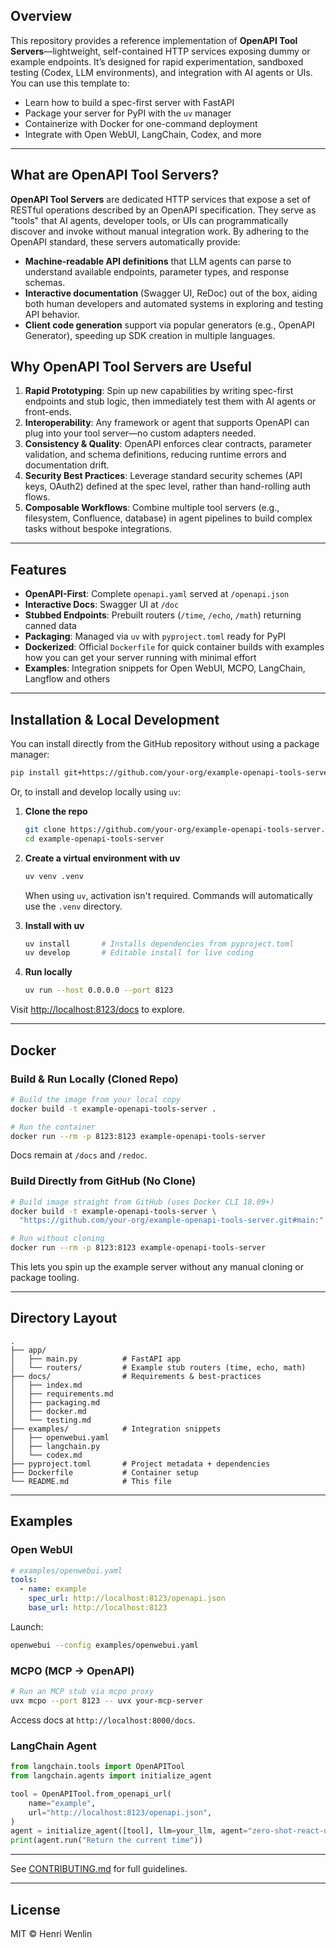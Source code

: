 ## Overview

This repository provides a reference implementation of **OpenAPI Tool Servers**—lightweight, self-contained HTTP services exposing dummy or example endpoints. It’s designed for rapid experimentation, sandboxed testing (Codex, LLM environments), and integration with AI agents or UIs. You can use this template to:

- Learn how to build a spec-first server with FastAPI
- Package your server for PyPI with the `uv` manager
- Containerize with Docker for one-command deployment
- Integrate with Open WebUI, LangChain, Codex, and more

---

## What are OpenAPI Tool Servers?

**OpenAPI Tool Servers** are dedicated HTTP services that expose a set of RESTful operations described by an OpenAPI specification. They serve as "tools" that AI agents, developer tools, or UIs can programmatically discover and invoke without manual integration work. By adhering to the OpenAPI standard, these servers automatically provide:

- **Machine-readable API definitions** that LLM agents can parse to understand available endpoints, parameter types, and response schemas.
- **Interactive documentation** (Swagger UI, ReDoc) out of the box, aiding both human developers and automated systems in exploring and testing API behavior.
- **Client code generation** support via popular generators (e.g., OpenAPI Generator), speeding up SDK creation in multiple languages.

## Why OpenAPI Tool Servers are Useful

1. **Rapid Prototyping**: Spin up new capabilities by writing spec-first endpoints and stub logic, then immediately test them with AI agents or front-ends.
2. **Interoperability**: Any framework or agent that supports OpenAPI can plug into your tool server—no custom adapters needed.
3. **Consistency & Quality**: OpenAPI enforces clear contracts, parameter validation, and schema definitions, reducing runtime errors and documentation drift.
4. **Security Best Practices**: Leverage standard security schemes (API keys, OAuth2) defined at the spec level, rather than hand-rolling auth flows.
5. **Composable Workflows**: Combine multiple tool servers (e.g., filesystem, Confluence, database) in agent pipelines to build complex tasks without bespoke integrations.

---

## Features

- **OpenAPI-First**: Complete `openapi.yaml` served at `/openapi.json`
- **Interactive Docs**: Swagger UI at `/doc`
- **Stubbed Endpoints**: Prebuilt routers (`/time`, `/echo`, `/math`) returning canned data
- **Packaging**: Managed via `uv` with `pyproject.toml` ready for PyPI
- **Dockerized**: Official `Dockerfile` for quick container builds with examples how you can get your server running with minimal effort
- **Examples**: Integration snippets for Open WebUI, MCPO, LangChain, Langflow and others

---

## Installation & Local Development

You can install directly from the GitHub repository without using a package manager:

```bash
pip install git+https://github.com/your-org/example-openapi-tools-server.git
```

Or, to install and develop locally using `uv`:

1. **Clone the repo**

   ```bash
   git clone https://github.com/your-org/example-openapi-tools-server.git
   cd example-openapi-tools-server
   ```

2. **Create a virtual environment with uv**

   ```bash
   uv venv .venv
   ```

   When using `uv`, activation isn't required. Commands will automatically use
   the `.venv` directory.

3. **Install with uv**

   ```bash
   uv install       # Installs dependencies from pyproject.toml
   uv develop       # Editable install for live coding
   ```

4. **Run locally**

   ```bash
   uv run --host 0.0.0.0 --port 8123
   ```

Visit [http://localhost:8123/docs](http://localhost:8123/docs) to explore.

---

## Docker

### Build & Run Locally (Cloned Repo)

```bash
# Build the image from your local copy
docker build -t example-openapi-tools-server .

# Run the container
docker run --rm -p 8123:8123 example-openapi-tools-server
```

Docs remain at `/docs` and `/redoc`.

### Build Directly from GitHub (No Clone)

```bash
# Build image straight from GitHub (uses Docker CLI 18.09+)
docker build -t example-openapi-tools-server \
  "https://github.com/your-org/example-openapi-tools-server.git#main:"

# Run without cloning
docker run --rm -p 8123:8123 example-openapi-tools-server
```

This lets you spin up the example server without any manual cloning or package tooling.

---

## Directory Layout

```
.
├── app/
│   ├── main.py          # FastAPI app
│   └── routers/         # Example stub routers (time, echo, math)
├── docs/                # Requirements & best-practices
│   ├── index.md
│   ├── requirements.md
│   ├── packaging.md
│   ├── docker.md
│   └── testing.md
├── examples/            # Integration snippets
│   ├── openwebui.yaml
│   ├── langchain.py
│   └── codex.md
├── pyproject.toml       # Project metadata + dependencies
├── Dockerfile           # Container setup
└── README.md            # This file
```

---

## Examples

### Open WebUI

```yaml
# examples/openwebui.yaml
tools:
  - name: example
    spec_url: http://localhost:8123/openapi.json
    base_url: http://localhost:8123
```

Launch:

```bash
openwebui --config examples/openwebui.yaml
```

### MCPO (MCP → OpenAPI)

```bash
# Run an MCP stub via mcpo proxy
uvx mcpo --port 8123 -- uvx your-mcp-server
```

Access docs at `http://localhost:8000/docs`.

### LangChain Agent

```python
from langchain.tools import OpenAPITool
from langchain.agents import initialize_agent

tool = OpenAPITool.from_openapi_url(
    name="example",
    url="http://localhost:8123/openapi.json",
)
agent = initialize_agent([tool], llm=your_llm, agent="zero-shot-react-description")
print(agent.run("Return the current time"))
```

---

See [CONTRIBUTING.md](CONTRIBUTING.md) for full guidelines.

---

## License

MIT © Henri Wenlin

